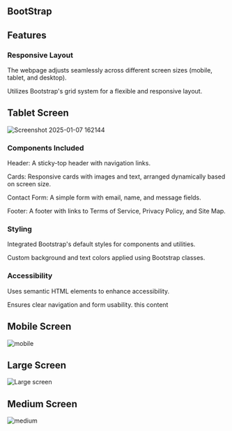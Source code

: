 ## BootStrap

## Features
### Responsive Layout
The webpage adjusts seamlessly across different screen sizes (mobile, tablet, and desktop).

Utilizes Bootstrap's grid system for a flexible and responsive layout.

## Tablet Screen
![Screenshot 2025-01-07 162144](https://github.com/user-attachments/assets/b5becd7d-02aa-4c13-be2d-39aad6299f94)


###  Components Included
Header: A sticky-top header with navigation links.

Cards: Responsive cards with images and text, arranged dynamically based on screen size.

Contact Form: A simple form with email, name, and message fields.

Footer: A footer with links to Terms of Service, Privacy Policy, and Site Map.

### Styling
Integrated Bootstrap's default styles for components and utilities.

Custom background and text colors applied using Bootstrap classes.

### Accessibility
Uses semantic HTML elements to enhance accessibility.

Ensures clear navigation and form usability. this content

## Mobile Screen 
![mobile](https://github.com/user-attachments/assets/0f9101e1-d02f-4de7-8e6f-90aedce39a85)

## Large Screen
![Large screen](https://github.com/user-attachments/assets/89fc07f9-3165-4dc9-af52-72efbf2142ee)


## Medium Screen 
![medium](https://github.com/user-attachments/assets/f8e845b4-c5c1-4f4f-b00c-84ff1bde6ada)
